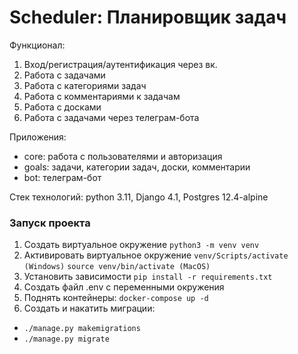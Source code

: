 # Scheduler: Планировщик задач

Функционал:
1. Вход/регистрация/аутентификация через вк.
2. Работа с задачами
3. Работа с категориями задач
4. Работа с комментариями к задачам
4. Работа с досками
5. Работа с задачами через телеграм-бота

Приложения:
 - core: работа с пользователями и авторизация
 - goals: задачи, категории задач, доски, комментарии
 - bot: телеграм-бот

Стек технологий: python 3.11, Django 4.1, Postgres 12.4-alpine

<h3>Запуск проекта</h3>

1. Создать виртуальное окружение
`python3 -m venv venv`
2. Активировать виртуальное окружение
`venv/Scripts/activate (Windows)`
`source venv/bin/activate (MacOS)`
2. Установить зависимости
`pip install -r requirements.txt`
2. Создать файл .env c переменными окружения
3. Поднять контейнеры:
`docker-compose up -d`
4. Создать и накатить миграции:
 - `./manage.py makemigrations`
 - `./manage.py migrate`

